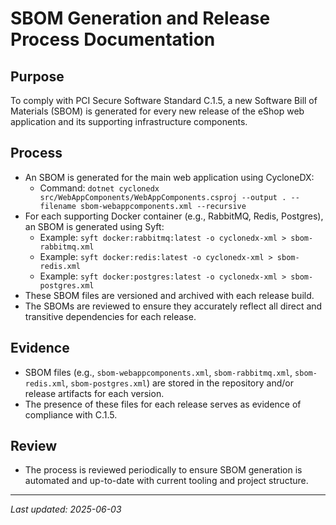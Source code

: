 # SBOM Generation and Release Process Documentation

## Purpose
To comply with PCI Secure Software Standard C.1.5, a new Software Bill of Materials (SBOM) is generated for every new release of the eShop web application and its supporting infrastructure components.

## Process
- An SBOM is generated for the main web application using CycloneDX:
  - Command: `dotnet cyclonedx src/WebAppComponents/WebAppComponents.csproj --output . --filename sbom-webappcomponents.xml --recursive`
- For each supporting Docker container (e.g., RabbitMQ, Redis, Postgres), an SBOM is generated using Syft:
  - Example: `syft docker:rabbitmq:latest -o cyclonedx-xml > sbom-rabbitmq.xml`
  - Example: `syft docker:redis:latest -o cyclonedx-xml > sbom-redis.xml`
  - Example: `syft docker:postgres:latest -o cyclonedx-xml > sbom-postgres.xml`
- These SBOM files are versioned and archived with each release build.
- The SBOMs are reviewed to ensure they accurately reflect all direct and transitive dependencies for each release.

## Evidence
- SBOM files (e.g., `sbom-webappcomponents.xml`, `sbom-rabbitmq.xml`, `sbom-redis.xml`, `sbom-postgres.xml`) are stored in the repository and/or release artifacts for each version.
- The presence of these files for each release serves as evidence of compliance with C.1.5.

## Review
- The process is reviewed periodically to ensure SBOM generation is automated and up-to-date with current tooling and project structure.

---
_Last updated: 2025-06-03_
